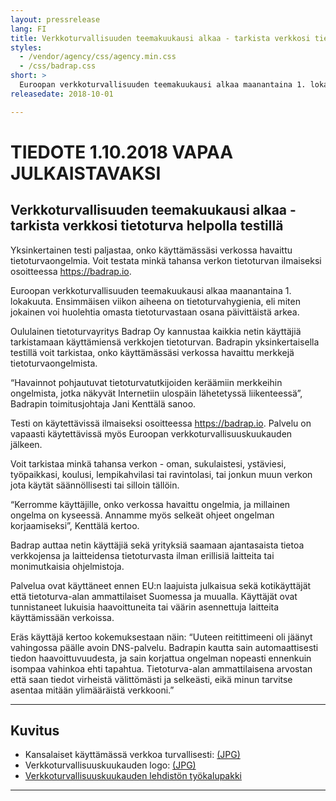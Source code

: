 ```yaml
---
layout: pressrelease
lang: FI
title: Verkkoturvallisuuden teemakuukausi alkaa - tarkista verkkosi tietoturva helpolla testillä
styles:
  - /vendor/agency/css/agency.min.css
  - /css/badrap.css
short: >
  Euroopan verkkoturvallisuuden teemakuukausi alkaa maanantaina 1. lokakuuta. Ensimmäisen viikon aiheena on tietoturvahygienia, eli miten jokainen voi huolehtia omasta tietoturvastaan osana päivittäistä arkea.
releasedate: 2018-10-01

---
```


# TIEDOTE 1.10.2018 VAPAA JULKAISTAVAKSI

## Verkkoturvallisuuden teemakuukausi alkaa - tarkista verkkosi tietoturva helpolla testillä

Yksinkertainen testi paljastaa, onko käyttämässäsi verkossa havaittu tietoturvaongelmia. Voit testata minkä tahansa verkon tietoturvan ilmaiseksi osoitteessa <https://badrap.io>.

Euroopan verkkoturvallisuuden teemakuukausi alkaa maanantaina 1. lokakuuta. Ensimmäisen viikon aiheena on tietoturvahygienia, eli miten jokainen voi huolehtia omasta tietoturvastaan osana päivittäistä arkea.

Oululainen tietoturvayritys Badrap Oy kannustaa kaikkia netin käyttäjiä tarkistamaan käyttämiensä verkkojen tietoturvan. Badrapin yksinkertaisella testillä voit tarkistaa, onko käyttämässäsi verkossa havaittu merkkejä tietoturvaongelmista.

“Havainnot pohjautuvat tietoturvatutkijoiden keräämiin merkkeihin ongelmista, jotka näkyvät Internetiin ulospäin lähetetyssä liikenteessä”, Badrapin toimitusjohtaja Jani Kenttälä sanoo.

Testi on käytettävissä ilmaiseksi osoitteessa <https://badrap.io>. Palvelu on vapaasti käytettävissä myös Euroopan verkkoturvallisuuskuukauden jälkeen.

Voit tarkistaa minkä tahansa verkon - oman, sukulaistesi, ystäviesi, työpaikkasi, koulusi, lempikahvilasi tai ravintolasi, tai jonkun muun verkon jota käytät säännöllisesti tai silloin tällöin.

“Kerromme käyttäjille, onko verkossa havaittu ongelmia, ja millainen ongelma on kyseessä. Annamme myös selkeät ohjeet ongelman korjaamiseksi”, Kenttälä kertoo.

Badrap auttaa netin käyttäjiä sekä yrityksiä saamaan ajantasaista tietoa verkkojensa ja laitteidensa tietoturvasta ilman erillisiä laitteita tai monimutkaisia ohjelmistoja.

Palvelua ovat käyttäneet ennen EU:n laajuista julkaisua sekä kotikäyttäjät että tietoturva-alan ammattilaiset Suomessa ja muualla. Käyttäjät ovat tunnistaneet lukuisia haavoittuneita tai väärin asennettuja laitteita käyttämissään verkoissa.

Eräs käyttäjä kertoo kokemuksestaan näin: “Uuteen reitittimeeni oli jäänyt vahingossa päälle avoin DNS-palvelu. Badrapin kautta sain automaattisesti tiedon haavoittuvuudesta, ja sain korjattua ongelman nopeasti ennenkuin isompaa vahinkoa ehti tapahtua. Tietoturva-alan ammattilaisena arvostan että saan tiedot virheistä välittömästi ja selkeästi, eikä minun tarvitse asentaa mitään ylimääräistä verkkooni.”

----
## Kuvitus

* Kansalaiset käyttämässä verkkoa turvallisesti: [(JPG)](/press/cartoon.jpg)
* Verkkoturvallisuuskuukauden logo: [(JPG)](https://cybersecuritymonth.eu/press-campaign-toolbox/visual-identity/ecsm-logos/fi-ecsm-logo.jpg)
* [Verkkoturvallisuuskuukauden lehdistön työkalupakki](https://cybersecuritymonth.eu/press-campaign-toolbox)
----
